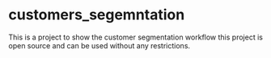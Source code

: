 # customers_segemntation
This is a project to show the customer segmentation workflow this project is open source and can be used without any restrictions.
